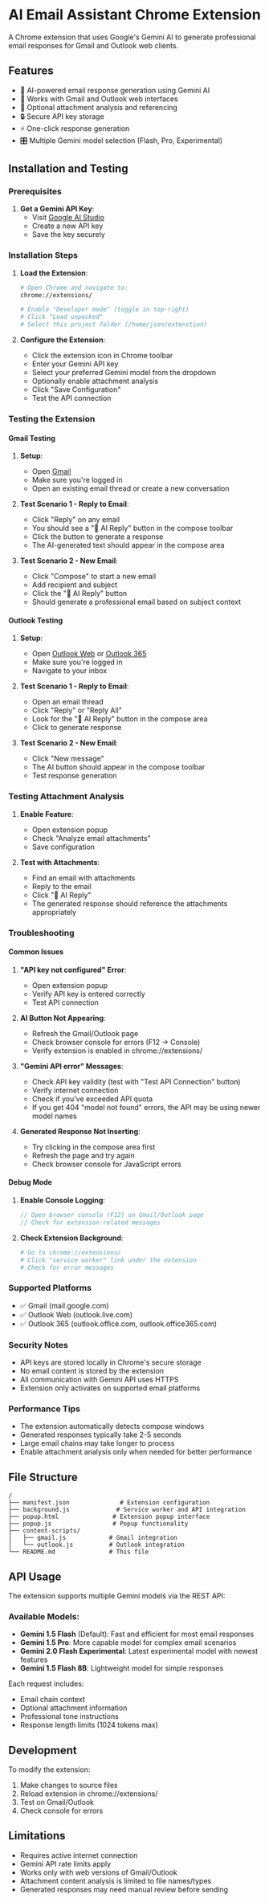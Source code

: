 # AI Email Assistant Chrome Extension

A Chrome extension that uses Google's Gemini AI to generate professional email responses for Gmail and Outlook web clients.

## Features

- 🤖 AI-powered email response generation using Gemini AI
- 📧 Works with Gmail and Outlook web interfaces
- 📎 Optional attachment analysis and referencing
- 🔒 Secure API key storage
- ⚡ One-click response generation
- 🎛️ Multiple Gemini model selection (Flash, Pro, Experimental)

## Installation and Testing

### Prerequisites

1. **Get a Gemini API Key**:
   - Visit [Google AI Studio](https://makersuite.google.com/app/apikey)
   - Create a new API key
   - Save the key securely

### Installation Steps

1. **Load the Extension**:
   ```bash
   # Open Chrome and navigate to:
   chrome://extensions/
   
   # Enable "Developer mode" (toggle in top-right)
   # Click "Load unpacked"
   # Select this project folder (/home/json/extenstion)
   ```

2. **Configure the Extension**:
   - Click the extension icon in Chrome toolbar
   - Enter your Gemini API key
   - Select your preferred Gemini model from the dropdown
   - Optionally enable attachment analysis
   - Click "Save Configuration"
   - Test the API connection

### Testing the Extension

#### Gmail Testing

1. **Setup**:
   - Open [Gmail](https://mail.google.com)
   - Make sure you're logged in
   - Open an existing email thread or create a new conversation

2. **Test Scenario 1 - Reply to Email**:
   - Click "Reply" on any email
   - You should see a "🤖 AI Reply" button in the compose toolbar
   - Click the button to generate a response
   - The AI-generated text should appear in the compose area

3. **Test Scenario 2 - New Email**:
   - Click "Compose" to start a new email
   - Add recipient and subject
   - Click the "🤖 AI Reply" button
   - Should generate a professional email based on subject context

#### Outlook Testing

1. **Setup**:
   - Open [Outlook Web](https://outlook.live.com) or [Outlook 365](https://outlook.office.com)
   - Make sure you're logged in
   - Navigate to your inbox

2. **Test Scenario 1 - Reply to Email**:
   - Open an email thread
   - Click "Reply" or "Reply All"
   - Look for the "🤖 AI Reply" button in the compose area
   - Click to generate response

3. **Test Scenario 2 - New Email**:
   - Click "New message"
   - The AI button should appear in the compose toolbar
   - Test response generation

### Testing Attachment Analysis

1. **Enable Feature**:
   - Open extension popup
   - Check "Analyze email attachments"
   - Save configuration

2. **Test with Attachments**:
   - Find an email with attachments
   - Reply to the email
   - Click "🤖 AI Reply"
   - The generated response should reference the attachments appropriately

### Troubleshooting

#### Common Issues

1. **"API key not configured" Error**:
   - Open extension popup
   - Verify API key is entered correctly
   - Test API connection

2. **AI Button Not Appearing**:
   - Refresh the Gmail/Outlook page
   - Check browser console for errors (F12 → Console)
   - Verify extension is enabled in chrome://extensions/

3. **"Gemini API error" Messages**:
   - Check API key validity (test with "Test API Connection" button)
   - Verify internet connection
   - Check if you've exceeded API quota
   - If you get 404 "model not found" errors, the API may be using newer model names

4. **Generated Response Not Inserting**:
   - Try clicking in the compose area first
   - Refresh the page and try again
   - Check browser console for JavaScript errors

#### Debug Mode

1. **Enable Console Logging**:
   ```javascript
   // Open browser console (F12) on Gmail/Outlook page
   // Check for extension-related messages
   ```

2. **Check Extension Background**:
   ```bash
   # Go to chrome://extensions/
   # Click "service worker" link under the extension
   # Check for error messages
   ```

### Supported Platforms

- ✅ Gmail (mail.google.com)
- ✅ Outlook Web (outlook.live.com)
- ✅ Outlook 365 (outlook.office.com, outlook.office365.com)

### Security Notes

- API keys are stored locally in Chrome's secure storage
- No email content is stored by the extension
- All communication with Gemini API uses HTTPS
- Extension only activates on supported email platforms

### Performance Tips

- The extension automatically detects compose windows
- Generated responses typically take 2-5 seconds
- Large email chains may take longer to process
- Enable attachment analysis only when needed for better performance

## File Structure

```
/
├── manifest.json              # Extension configuration
├── background.js             # Service worker and API integration
├── popup.html               # Extension popup interface
├── popup.js                 # Popup functionality
├── content-scripts/
│   ├── gmail.js            # Gmail integration
│   └── outlook.js          # Outlook integration
└── README.md               # This file
```

## API Usage

The extension supports multiple Gemini models via the REST API:

### Available Models:
- **Gemini 1.5 Flash** (Default): Fast and efficient for most email responses
- **Gemini 1.5 Pro**: More capable model for complex email scenarios
- **Gemini 2.0 Flash Experimental**: Latest experimental model with newest features
- **Gemini 1.5 Flash 8B**: Lightweight model for simple responses

Each request includes:
- Email chain context
- Optional attachment information
- Professional tone instructions
- Response length limits (1024 tokens max)

## Development

To modify the extension:
1. Make changes to source files
2. Reload extension in chrome://extensions/
3. Test on Gmail/Outlook
4. Check console for errors

## Limitations

- Requires active internet connection
- Gemini API rate limits apply
- Works only with web versions of Gmail/Outlook
- Attachment content analysis is limited to file names/types
- Generated responses may need manual review before sending